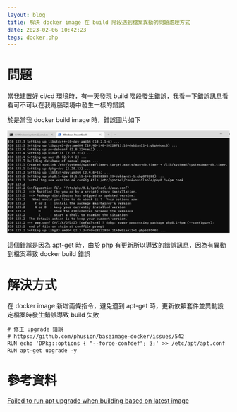 ```yaml
---
layout: blog
title: 解決 docker image 在 build 階段遇到檔案異動的問題處理方式
date: 2023-02-06 10:42:23
tags: docker,php
---
```


# 問題

當我建置好 ci/cd 環境時，有一天發現 build 階段發生錯誤，我看一下錯誤訊息看看可不可以在我電腦環境中發生一樣的錯誤

於是當我 docker build image 時，錯誤圖片如下

![](/2023/02/06/docker-image-php-file-modify/issue.jpg)

這個錯誤是因為 apt-get 時，由於 php 有更新所以導致的錯誤訊息，因為有異動到檔案導致 docker build 錯誤

# 解決方式

在 docker image 新增兩條指令，避免遇到 apt-get 時，更新依賴套件並異動設定檔案時發生錯誤導致 build 失敗

```
# 修正 upgrade 錯誤
# https://github.com/phusion/baseimage-docker/issues/542
RUN echo 'DPkg::options { "--force-confdef"; };' >> /etc/apt/apt.conf
RUN apt-get upgrade -y
```

# 參考資料

[Failed to run apt upgrade when building based on latest image](https://github.com/phusion/baseimage-docker/issues/542)
